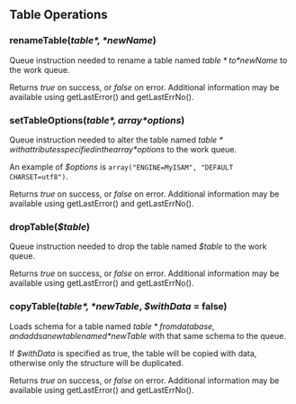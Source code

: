 ## Table Operations

### renameTable(*$table*, *$newName*)

Queue instruction needed to rename a table named *$table* to *$newName* to the work queue.

Returns *true* on success, or *false* on error. Additional information may be available using getLastError()
and getLastErrNo().

### setTableOptions(*$table*, array *$options*)

Queue instruction needed to alter the table named *$table* with attributes specified in the array *$options*
to the work queue.

An example of *$options* is `array("ENGINE=MyISAM", "DEFAULT CHARSET=utf8")`.

Returns *true* on success, or *false* on error. Additional information may be available using getLastError()
and getLastErrNo().

### dropTable(*$table*)

Queue instruction needed to drop the table named *$table* to the work queue.

Returns *true* on success, or *false* on error. Additional information may be available using getLastError()
and getLastErrNo().

### copyTable(*$table*, *$newTable*, *$withData* = false)

Loads schema for a table named *$table* from database, and adds a new table named *$newTable* with that
same schema to the queue.

If *$withData* is specified as true, the table will be copied with data, otherwise only the structure
will be duplicated.

Returns *true* on success, or *false* on error. Additional information may be available using getLastError()
and getLastErrNo().

